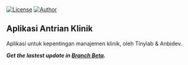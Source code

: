 [![License](https://img.shields.io/github/license/ezralazuardy/ChocoView.svg)](https://github.com/ezralazuardy/aplikasi-antrian-klinik/blob/master/LICENSE) [![Author](https://img.shields.io/badge/author-TinyLab%20&%20AnbiDev-blue.svg)](https://github.com/ezralazuardy) 

## Aplikasi Antrian Klinik
Aplikasi untuk kepentingan manajemen klinik, oleh Tinylab & Anbidev.


<i><b>Get the lastest update in [Branch Beta](https://github.com/ezralazuardy/aplikasi-antrian-klinik/tree/beta).</b></i>
